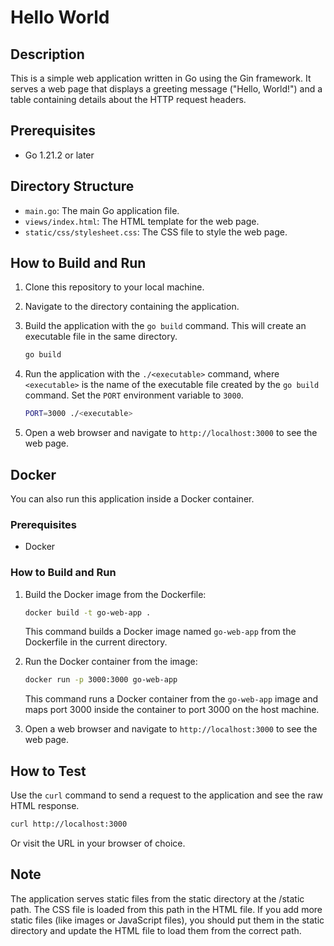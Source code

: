 # Hello World

## Description

This is a simple web application written in Go using the Gin framework. It serves a web page that displays a greeting message ("Hello, World!") and a table containing details about the HTTP request headers.

## Prerequisites

- Go 1.21.2 or later

## Directory Structure

- `main.go`: The main Go application file.
- `views/index.html`: The HTML template for the web page.
- `static/css/stylesheet.css`: The CSS file to style the web page.

## How to Build and Run

1. Clone this repository to your local machine.
2. Navigate to the directory containing the application.
3. Build the application with the `go build` command. This will create an executable file in the same directory.

    ```bash
    go build
    ```

4. Run the application with the `./<executable>` command, where `<executable>` is the name of the executable file created by the `go build` command. Set the `PORT` environment variable to `3000`.

    ```bash
    PORT=3000 ./<executable>
    ```

5. Open a web browser and navigate to `http://localhost:3000` to see the web page.

## Docker

You can also run this application inside a Docker container.

### Prerequisites

- Docker

### How to Build and Run

1. Build the Docker image from the Dockerfile:

    ```bash
    docker build -t go-web-app .
    ```

    This command builds a Docker image named `go-web-app` from the Dockerfile in the current directory.

2. Run the Docker container from the image:

    ```bash
    docker run -p 3000:3000 go-web-app
    ```

    This command runs a Docker container from the `go-web-app` image and maps port 3000 inside the container to port 3000 on the host machine.

3. Open a web browser and navigate to `http://localhost:3000` to see the web page.

## How to Test

Use the `curl` command to send a request to the application and see the raw HTML response.

```bash
curl http://localhost:3000
```

Or visit the URL in your browser of choice.

## Note

The application serves static files from the static directory at the /static path. The CSS file is loaded from this path in the HTML file. If you add more static files (like images or JavaScript files), you should put them in the static directory and update the HTML file to load them from the correct path.

